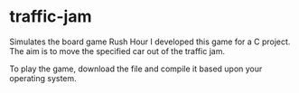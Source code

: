 # traffic-jam
Simulates the board game Rush Hour
I developed this game for a C project. The aim is to move the specified car out of the traffic jam.

To play the game, download the file and compile it based upon your operating system.
